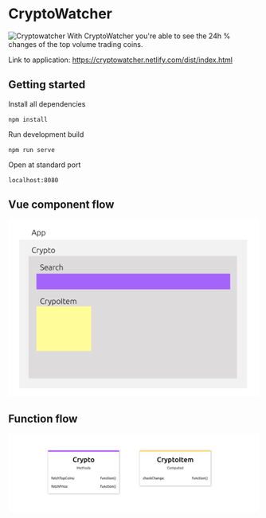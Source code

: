 # CryptoWatcher

![Cryptowatcher](readme-assets/cryptowatcher.gif)
With CryptoWatcher you're able to see the 24h % changes of the top volume trading coins.

Link to application: https://cryptowatcher.netlify.com/dist/index.html

## Getting started

Install all dependencies
```
npm install
```

Run development build
```
npm run serve
```

Open at standard port
```
localhost:8080
```

## Vue component flow

![Vue component Flow](readme-assets/component-flow.png)

## Function flow

![Actor Flow](readme-assets/actor-flow.png)

